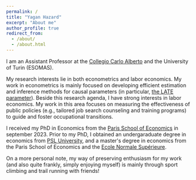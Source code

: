 ```yaml
---
permalink: /
title: "Yagan Hazard"
excerpt: "About me"
author_profile: true
redirect_from: 
  - /about/
  - /about.html
---
```


I am an Assistant Professor at the [Collegio Carlo Alberto](https://www.carloalberto.org/about/) and the University of Turin (ESOMAS).

My research interests lie in both econometrics and labor economics. My work in econometrics is mainly focused on developing efficient estimation and inference methods for causal parameters (in particular, [the LATE parameter](https://www.jstor.org/stable/2951620)). Beside this research agenda, I have strong interests in labor economics. My work in this area focuses on measuring the effectiveness of public policies (e.g., tailored job search counseling and training programs) to guide and foster occupational transitions.

I received my PhD in Economics from the [Paris School of Economics](https://www.parisschoolofeconomics.eu/en/about/) in september 2023. Prior to my PhD, I obtained an undergaraduate degree in economics from [PSL University](https://www.psl.eu/en), and a master's degree in economics from the Paris School of Economics and the [Ecole Normale Supérieure](https://www.ens.psl.eu/en).

On a more personal note, my way of preserving enthusiasm for my work (and also quite frankly, simply enjoying myself) is mainly through sport climbing and trail running with friends!

